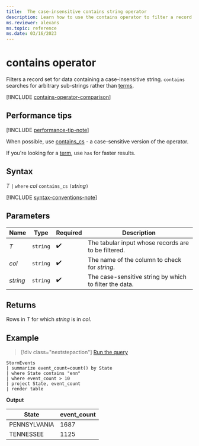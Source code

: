 ```yaml
---
title:  The case-insensitive contains string operator
description: Learn how to use the contains operator to filter a record set for data containing a case-insensitive string.
ms.reviewer: alexans
ms.topic: reference
ms.date: 03/16/2023
---
```

# contains operator

Filters a record set for data containing a case-insensitive string. `contains` searches for arbitrary sub-strings rather than [terms](datatypes-string-operators.md#what-is-a-term).

[!INCLUDE [contains-operator-comparison](../includes/contains-operator-comparison.md)]

## Performance tips

[!INCLUDE [performance-tip-note](../includes/performance-tip-note.md)]

When possible, use [contains_cs](contains-cs-operator.md) - a case-sensitive version of the operator.

If you're looking for a [term](datatypes-string-operators.md#what-is-a-term), use `has` for faster results.

## Syntax

*T* `|` `where` *col* `contains_cs` `(`*string*`)`

[!INCLUDE [syntax-conventions-note](../includes/syntax-conventions-note.md)]

## Parameters

| Name | Type | Required | Description |
|--|--|--|--|
| *T* | `string` |  :heavy_check_mark: | The tabular input whose records are to be filtered. |
| *col* | `string` |  :heavy_check_mark: | The name of the column to check for *string*. |
| *string* | `string` |  :heavy_check_mark: | The case-sensitive string by which to filter the data. |

## Returns

Rows in *T* for which *string* is in *col*.

## Example

> [!div class="nextstepaction"]
> <a href="https://dataexplorer.azure.com/clusters/help/databases/Samples?query=H4sIAAAAAAAAAwsuyS/KdS1LzSsp5qpRKC7NzU0syqxKVUgFCcUn55fmldiCSQ1NhaRKheCSxJJUoMLyjNSiVAhPITk/ryQxM69YQSk1L08JLolkgoKdgqEBUKKgKD8rNbkEok8HWQVQsig1LyW1SKEkMSknFQCgPhGflgAAAA==" target="_blank">Run the query</a>

```kusto
StormEvents
| summarize event_count=count() by State
| where State contains "enn"
| where event_count > 10
| project State, event_count
| render table
```

**Output**

|State|event_count|
|-----|-----------|
|PENNSYLVANIA|1687|
|TENNESSEE|1125|
